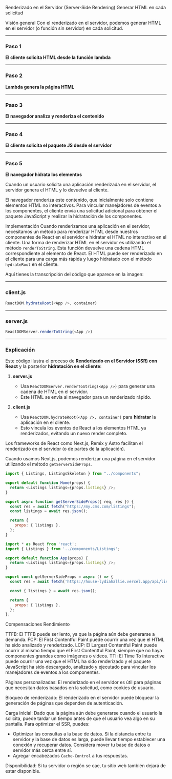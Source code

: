 Renderizado en el Servidor (Server-Side Rendering)
Generar HTML en cada solicitud

Visión general
Con el renderizado en el servidor, podemos generar HTML en el servidor (o función sin servidor) en cada solicitud.

---

### **Paso 1**  
**El cliente solicita HTML desde la función lambda**  

---

### **Paso 2**  
**Lambda genera la página HTML**  

---

### **Paso 3**  
**El navegador analiza y renderiza el contenido**  

---

### **Paso 4**  
**El cliente solicita el paquete JS desde el servidor**  

---

### **Paso 5**  
**El navegador hidrata los elementos**  

Cuando un usuario solicita una aplicación renderizada en el servidor, el servidor genera el HTML y lo devuelve al cliente.

El navegador renderiza este contenido, que inicialmente solo contiene elementos HTML no interactivos. Para vincular manejadores de eventos a los componentes, el cliente envía una solicitud adicional para obtener el paquete JavaScript y realizar la hidratación de los componentes.

Implementación
Cuando renderizamos una aplicación en el servidor, necesitamos un método para renderizar HTML desde nuestros componentes de React en el servidor e hidratar el HTML no interactivo en el cliente. Una forma de renderizar HTML en el servidor es utilizando el método `renderToString`. Esta función devuelve una cadena HTML correspondiente al elemento de React. El HTML puede ser renderizado en el cliente para una carga más rápida y luego hidratado con el método `hydrateRoot` en el cliente.

Aquí tienes la transcripción del código que aparece en la imagen:

---

### **client.js**
```javascript
ReactDOM.hydrateRoot(<App />, container)
```

---

### **server.js**
```javascript
ReactDOMServer.renderToString(<App />)
```

---

### **Explicación**  
Este código ilustra el proceso de **Renderizado en el Servidor (SSR) con React** y la posterior **hidratación en el cliente**:

1. **server.js**  
   - Usa `ReactDOMServer.renderToString(<App />)` para generar una cadena de HTML en el servidor.  
   - Este HTML se envía al navegador para un renderizado rápido.  

2. **client.js**  
   - Usa `ReactDOM.hydrateRoot(<App />, container)` para **hidratar** la aplicación en el cliente.  
   - Esto vincula los eventos de React a los elementos HTML ya renderizados, evitando un nuevo render completo.  

Los frameworks de React como Next.js, Remix y Astro facilitan el renderizado en el servidor (o de partes de la aplicación).

Cuando usamos Next.js, podemos renderizar una página en el servidor utilizando el método `getServerSideProps`.

```javascript
import { Listings, ListingsSkeleton } from "../components";

export default function Home(props) {
  return <Listings listings={props.listings} />;
}

export async function getServerSideProps({ req, res }) {
  const res = await fetch("https://my.cms.com/listings");
  const listings = await res.json();

  return {
    props: { listings },
  };
}
```

```javascript
import * as React from 'react';
import { Listings } from '../components/Listings';

export default function App(props) {
  return <Listings listings={props.listings} />;
}

export const getServerSideProps = async () => {
  const res = await fetch('https://house-lydiahallie.vercel.app/api/listings');

  const { listings } = await res.json();

  return {
    props: { listings },
  };
};
```

Compensaciones
Rendimiento

TTFB: El TTFB puede ser lento, ya que la página aún debe generarse a demanda.
FCP: El First Contentful Paint puede ocurrir una vez que el HTML ha sido analizado y renderizado.
LCP: El Largest Contentful Paint puede ocurrir al mismo tiempo que el First Contentful Paint, siempre que no haya componentes grandes como imágenes o videos.
TTI: El Time To Interactive puede ocurrir una vez que el HTML ha sido renderizado y el paquete JavaScript ha sido descargado, analizado y ejecutado para vincular los manejadores de eventos a los componentes.

Páginas personalizadas: El renderizado en el servidor es útil para páginas que necesitan datos basados en la solicitud, como cookies de usuario.

Bloqueo de renderizado: El renderizado en el servidor puede bloquear la generación de páginas que dependen de autenticación.

Carga inicial: Dado que la página aún debe generarse cuando el usuario la solicita, puede tardar un tiempo antes de que el usuario vea algo en su pantalla. Para optimizar el SSR, puedes:

- Optimizar las consultas a la base de datos. Si la distancia entre tu servidor y la base de datos es larga, puede llevar tiempo establecer una conexión y recuperar datos. Considera mover tu base de datos o servidor más cerca entre sí.
- Agregar encabezados `Cache-Control` a tus respuestas.

Disponibilidad: Si tu servidor o región se cae, tu sitio web también dejará de estar disponible.

